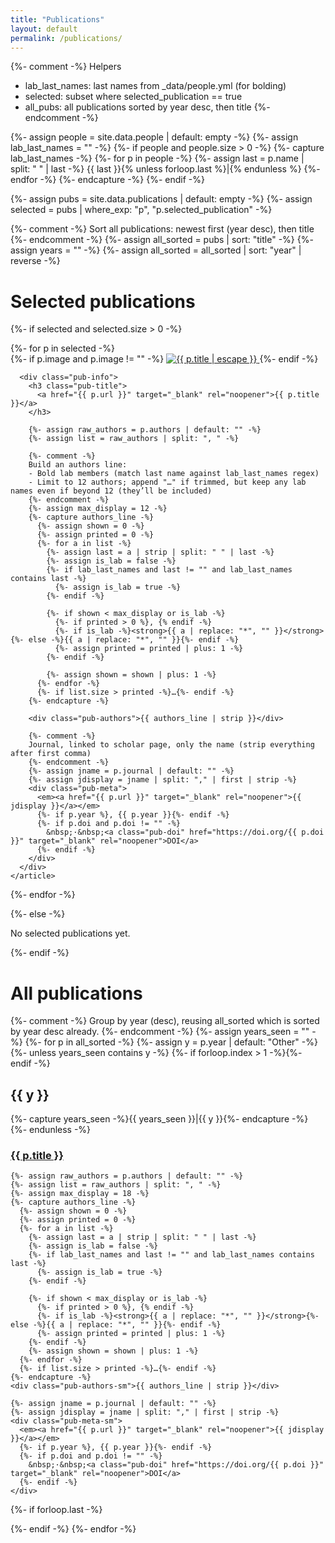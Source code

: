 ```yaml
---
title: "Publications"
layout: default
permalink: /publications/
---
```


{%- comment -%}
Helpers
- lab_last_names: last names from _data/people.yml (for bolding)
- selected: subset where selected_publication == true
- all_pubs: all publications sorted by year desc, then title
{%- endcomment -%}

{%- assign people = site.data.people | default: empty -%}
{%- assign lab_last_names = "" -%}
{%- if people and people.size > 0 -%}
  {%- capture lab_last_names -%}
    {%- for p in people -%}
      {%- assign last = p.name | split: " " | last -%}
      {{ last }}{% unless forloop.last %}|{% endunless %}
    {%- endfor -%}
  {%- endcapture -%}
{%- endif -%}

{%- assign pubs = site.data.publications | default: empty -%}
{%- assign selected = pubs | where_exp: "p", "p.selected_publication" -%}

{%- comment -%}
Sort all publications: newest first (year desc), then title
{%- endcomment -%}
{%- assign all_sorted = pubs | sort: "title" -%}
{%- assign years = "" -%}
{%- assign all_sorted = all_sorted | sort: "year" | reverse -%}

# Selected publications

{%- if selected and selected.size > 0 -%}
<div class="pub-grid">
  {%- for p in selected -%}
    <article class="pub-card">
      {%- if p.image and p.image != "" -%}
        <a class="pub-thumb" href="{{ p.url }}" target="_blank" rel="noopener">
          <img loading="lazy" src="{{ p.image | relative_url }}" alt="{{ p.title | escape }}">
        </a>
      {%- endif -%}

      <div class="pub-info">
        <h3 class="pub-title">
          <a href="{{ p.url }}" target="_blank" rel="noopener">{{ p.title }}</a>
        </h3>

        {%- assign raw_authors = p.authors | default: "" -%}
        {%- assign list = raw_authors | split: ", " -%}

        {%- comment -%}
        Build an authors line:
        - Bold lab members (match last name against lab_last_names regex)
        - Limit to 12 authors; append "…" if trimmed, but keep any lab names even if beyond 12 (they’ll be included)
        {%- endcomment -%}
        {%- assign max_display = 12 -%}
        {%- capture authors_line -%}
          {%- assign shown = 0 -%}
          {%- assign printed = 0 -%}
          {%- for a in list -%}
            {%- assign last = a | strip | split: " " | last -%}
            {%- assign is_lab = false -%}
            {%- if lab_last_names and last != "" and lab_last_names contains last -%}
              {%- assign is_lab = true -%}
            {%- endif -%}

            {%- if shown < max_display or is_lab -%}
              {%- if printed > 0 %}, {% endif -%}
              {%- if is_lab -%}<strong>{{ a | replace: "*", "" }}</strong>{%- else -%}{{ a | replace: "*", "" }}{%- endif -%}
              {%- assign printed = printed | plus: 1 -%}
            {%- endif -%}

            {%- assign shown = shown | plus: 1 -%}
          {%- endfor -%}
          {%- if list.size > printed -%}…{%- endif -%}
        {%- endcapture -%}

        <div class="pub-authors">{{ authors_line | strip }}</div>

        {%- comment -%}
        Journal, linked to scholar page, only the name (strip everything after first comma)
        {%- endcomment -%}
        {%- assign jname = p.journal | default: "" -%}
        {%- assign jdisplay = jname | split: "," | first | strip -%}
        <div class="pub-meta">
          <em><a href="{{ p.url }}" target="_blank" rel="noopener">{{ jdisplay }}</a></em>
          {%- if p.year %}, {{ p.year }}{%- endif -%}
          {%- if p.doi and p.doi != "" -%}
            &nbsp;·&nbsp;<a class="pub-doi" href="https://doi.org/{{ p.doi }}" target="_blank" rel="noopener">DOI</a>
          {%- endif -%}
        </div>
      </div>
    </article>
  {%- endfor -%}
</div>
{%- else -%}
<p>No selected publications yet.</p>
{%- endif -%}


# All publications

{%- comment -%}
Group by year (desc), reusing all_sorted which is sorted by year desc already.
{%- endcomment -%}
{%- assign years_seen = "" -%}
{%- for p in all_sorted -%}
  {%- assign y = p.year | default: "Other" -%}
  {%- unless years_seen contains y -%}
  {%- if forloop.index > 1 -%}</section>{%- endif -%}
  <section class="pub-year">
    <h2 class="pub-year-title">{{ y }}</h2>
  {%- capture years_seen -%}{{ years_seen }}|{{ y }}{%- endcapture -%}
  {%- endunless -%}

  <article class="pub-row">
    <h3 class="pub-title-sm">
      <a href="{{ p.url }}" target="_blank" rel="noopener">{{ p.title }}</a>
    </h3>

    {%- assign raw_authors = p.authors | default: "" -%}
    {%- assign list = raw_authors | split: ", " -%}
    {%- assign max_display = 18 -%}
    {%- capture authors_line -%}
      {%- assign shown = 0 -%}
      {%- assign printed = 0 -%}
      {%- for a in list -%}
        {%- assign last = a | strip | split: " " | last -%}
        {%- assign is_lab = false -%}
        {%- if lab_last_names and last != "" and lab_last_names contains last -%}
          {%- assign is_lab = true -%}
        {%- endif -%}

        {%- if shown < max_display or is_lab -%}
          {%- if printed > 0 %}, {% endif -%}
          {%- if is_lab -%}<strong>{{ a | replace: "*", "" }}</strong>{%- else -%}{{ a | replace: "*", "" }}{%- endif -%}
          {%- assign printed = printed | plus: 1 -%}
        {%- endif -%}
        {%- assign shown = shown | plus: 1 -%}
      {%- endfor -%}
      {%- if list.size > printed -%}…{%- endif -%}
    {%- endcapture -%}
    <div class="pub-authors-sm">{{ authors_line | strip }}</div>

    {%- assign jname = p.journal | default: "" -%}
    {%- assign jdisplay = jname | split: "," | first | strip -%}
    <div class="pub-meta-sm">
      <em><a href="{{ p.url }}" target="_blank" rel="noopener">{{ jdisplay }}</a></em>
      {%- if p.year %}, {{ p.year }}{%- endif -%}
      {%- if p.doi and p.doi != "" -%}
        &nbsp;·&nbsp;<a class="pub-doi" href="https://doi.org/{{ p.doi }}" target="_blank" rel="noopener">DOI</a>
      {%- endif -%}
    </div>
  </article>

  {%- if forloop.last -%}</section>{%- endif -%}
{%- endfor -%}
